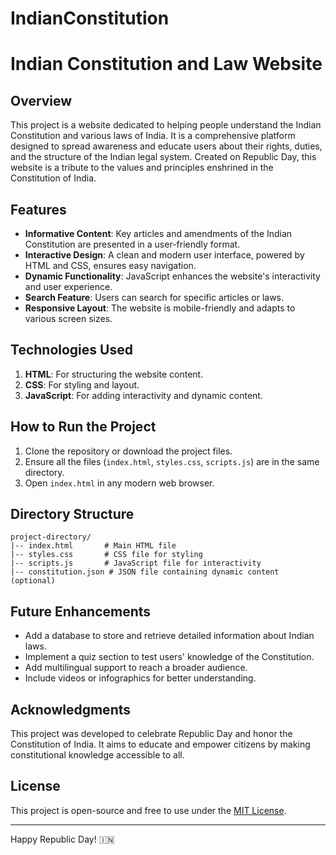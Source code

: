 # IndianConstitution
# Indian Constitution and Law Website

## Overview

This project is a website dedicated to helping people understand the Indian Constitution and various laws of India. It is a comprehensive platform designed to spread awareness and educate users about their rights, duties, and the structure of the Indian legal system. Created on Republic Day, this website is a tribute to the values and principles enshrined in the Constitution of India.

## Features

- **Informative Content**: Key articles and amendments of the Indian Constitution are presented in a user-friendly format.
- **Interactive Design**: A clean and modern user interface, powered by HTML and CSS, ensures easy navigation.
- **Dynamic Functionality**: JavaScript enhances the website's interactivity and user experience.
- **Search Feature**: Users can search for specific articles or laws.
- **Responsive Layout**: The website is mobile-friendly and adapts to various screen sizes.

## Technologies Used

1. **HTML**: For structuring the website content.
2. **CSS**: For styling and layout.
3. **JavaScript**: For adding interactivity and dynamic content.

## How to Run the Project

1. Clone the repository or download the project files.
2. Ensure all the files (`index.html`, `styles.css`, `scripts.js`) are in the same directory.
3. Open `index.html` in any modern web browser.

## Directory Structure

```
project-directory/
|-- index.html       # Main HTML file
|-- styles.css       # CSS file for styling
|-- scripts.js       # JavaScript file for interactivity
|-- constitution.json # JSON file containing dynamic content (optional)
```

## Future Enhancements

- Add a database to store and retrieve detailed information about Indian laws.
- Implement a quiz section to test users' knowledge of the Constitution.
- Add multilingual support to reach a broader audience.
- Include videos or infographics for better understanding.

## Acknowledgments

This project was developed to celebrate Republic Day and honor the Constitution of India. It aims to educate and empower citizens by making constitutional knowledge accessible to all.

## License

This project is open-source and free to use under the [MIT License](https://opensource.org/licenses/MIT).

---

Happy Republic Day! 🇮🇳

